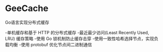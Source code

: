 # GeeCache
Go语言实现分布式缓存

-单机缓存和基于 HTTP 的分布式缓存
-最近最少访问(Least Recently Used, LRU) 缓存策略
-使用 Go 锁机制防止缓存击穿
-使用一致性哈希选择节点，实现负载均衡
-使用 protobuf 优化节点间二进制通信
